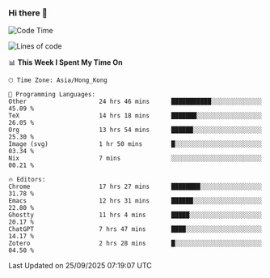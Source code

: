 ### Hi there 👋

<!--
**nicehiro/nicehiro** is a ✨ _special_ ✨ repository because its `README.md` (this file) appears on your GitHub profile.

Here are some ideas to get you started:

- 🔭 I’m currently working on ...
- 🌱 I’m currently learning ...
- 👯 I’m looking to collaborate on ...
- 🤔 I’m looking for help with ...
- 💬 Ask me about ...
- 📫 How to reach me: ...
- 😄 Pronouns: ...
- ⚡ Fun fact: ...
-->

<!--START_SECTION:waka-->
![Code Time](http://img.shields.io/badge/Code%20Time-1%2C091%20hrs%2023%20mins-blue)

![Lines of code](https://img.shields.io/badge/From%20Hello%20World%20I%27ve%20Written-1.9%20million%20lines%20of%20code-blue)

📊 **This Week I Spent My Time On** 

```text
🕑︎ Time Zone: Asia/Hong_Kong

💬 Programming Languages: 
Other                    24 hrs 46 mins      ███████████░░░░░░░░░░░░░░   45.09 % 
TeX                      14 hrs 18 mins      ███████░░░░░░░░░░░░░░░░░░   26.05 % 
Org                      13 hrs 54 mins      ██████░░░░░░░░░░░░░░░░░░░   25.30 % 
Image (svg)              1 hr 50 mins        █░░░░░░░░░░░░░░░░░░░░░░░░   03.34 % 
Nix                      7 mins              ░░░░░░░░░░░░░░░░░░░░░░░░░   00.21 % 

🔥 Editors: 
Chrome                   17 hrs 27 mins      ████████░░░░░░░░░░░░░░░░░   31.78 % 
Emacs                    12 hrs 31 mins      ██████░░░░░░░░░░░░░░░░░░░   22.80 % 
Ghostty                  11 hrs 4 mins       █████░░░░░░░░░░░░░░░░░░░░   20.17 % 
ChatGPT                  7 hrs 47 mins       ████░░░░░░░░░░░░░░░░░░░░░   14.17 % 
Zotero                   2 hrs 28 mins       █░░░░░░░░░░░░░░░░░░░░░░░░   04.50 % 
```


 Last Updated on 25/09/2025 07:19:07 UTC
<!--END_SECTION:waka-->
